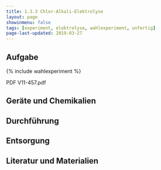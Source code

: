 ```yaml
---
title: 1.3.3 Chlor-Alkali-Elektrolyse
layout: page
showinmenu: false
tags: [experiment, elektrolyse, wahlexperiment, unfertig]
page-last-updated: 2019-03-27
---
```


## Aufgabe

{% include wahlexperiment %}

PDF V11-457.pdf

## Geräte und Chemikalien

## Durchführung

## Entsorgung

## Literatur und Materialien

